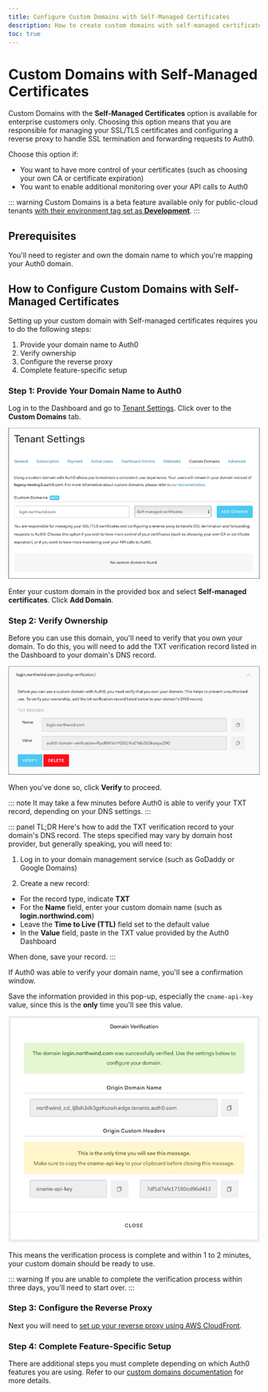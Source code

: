 ```yaml
---
title: Configure Custom Domains with Self-Managed Certificates
description: How to create custom domains with self-managed certificates
toc: true
---
```

# Custom Domains with Self-Managed Certificates

Custom Domains with the **Self-Managed Certificates** option is available for enterprise customers only. Choosing this option means that you are responsible for managing your SSL/TLS certificates and configuring a reverse proxy to handle SSL termination and forwarding requests to Auth0. 

Choose this option if:

* You want to have more control of your certificates (such as choosing your own CA or certificate expiration)
* You want to enable additional monitoring over your API calls to Auth0

::: warning
Custom Domains is a beta feature available only for public-cloud tenants [with their environment tag set as **Development**](/dev-lifecycle/setting-up-env).
:::

## Prerequisites

You'll need to register and own the domain name to which you're mapping your Auth0 domain.

## How to Configure Custom Domains with Self-Managed Certificates

Setting up your custom domain with Self-managed certificates requires you to do the following steps:

1. Provide your domain name to Auth0
1. Verify ownership
1. Configure the reverse proxy
1. Complete feature-specific setup

### Step 1: Provide Your Domain Name to Auth0

Log in to the Dashboard and go to [Tenant Settings](${manage_url}/#/tenant). Click over to the **Custom Domains** tab.

![](/media/articles/custom-domains/custom-domains-self-managed.png)

Enter your custom domain in the provided box and select **Self-managed certificates**. Click **Add Domain**.

### Step 2: Verify Ownership

Before you can use this domain, you'll need to verify that you own your domain. To do this, you will need to add the TXT verification record listed in the Dashboard to your domain's DNS record.

![](/media/articles/custom-domains/self-managed.png)

When you've done so, click **Verify** to proceed.

::: note
It may take a few minutes before Auth0 is able to verify your TXT record, depending on your DNS settings.
:::

::: panel TL;DR
Here's how to add the TXT verification record to your domain's DNS record. The steps specified may vary by domain host provider, but generally speaking, you will need to:

1. Log in to your domain management service (such as GoDaddy or Google Domains)

1. Create a new record:

  * For the record type, indicate **TXT**
  * For the **Name** field, enter your custom domain name (such as **login.northwind.com**)
  * Leave the **Time to Live (TTL)** field set to the default value
  * In the **Value** field, paste in the TXT value provided by the Auth0 Dashboard

When done, save your record.
:::

If Auth0 was able to verify your domain name, you'll see a confirmation window. 

Save the information provided in this pop-up, especially the `cname-api-key` value, since this is the **only** time you'll see this value.

![](/media/articles/custom-domains/api-key.png)

This means the verification process is complete and within 1 to 2 minutes, your custom domain should be ready to use.

::: warning
If you are unable to complete the verification process within three days, you'll need to start over.
:::

### Step 3: Configure the Reverse Proxy

Next you will need  to [set up your reverse proxy using AWS CloudFront](/custom-domains/set-up-cloudfront).

### Step 4: Complete Feature-Specific Setup

There are additional steps you must complete depending on which Auth0 features you are using. Refer to our [custom domains documentation](/custom-domains#step-3-complete-feature-specific-setup) for more details.

